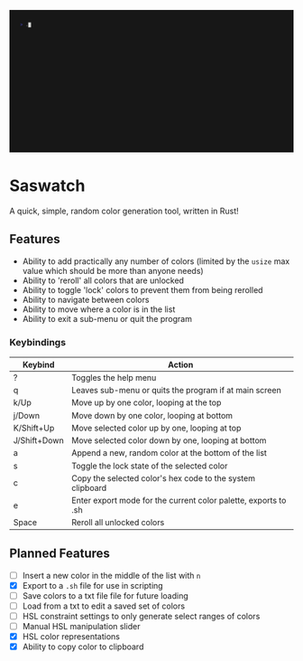 ![Demo Gif](./demo.gif)
# Saswatch
A quick, simple, random color generation tool, written in Rust!
## Features
- Ability to add practically any number of colors (limited by the `usize` max value which should be more than anyone needs)
- Ability to 'reroll' all colors that are unlocked
- Ability to toggle 'lock' colors to prevent them from being rerolled
- Ability to navigate between colors
- Ability to move where a color is in the list
- Ability to exit a sub-menu or quit the program 
### Keybindings
| Keybind      | Action                                                 |
| ------------ | ------------------------------------------------------ |
| ?            | Toggles the help menu                                  |
| q            | Leaves sub-menu or quits the program if at main screen |
| k/Up         | Move up by one color, looping at the top               |
| j/Down       | Move down by one color, looping at bottom              |
| K/Shift+Up   | Move selected color up by one, looping at top          |
| J/Shift+Down | Move selected color down by one, looping at bottom     |
| a            | Append a new, random color at the bottom of the list   |
| s            | Toggle the lock state of the selected color            |
| c            | Copy the selected color's hex code to the system clipboard|
| e            |Enter export mode for the current color palette, exports to .sh|
| Space        | Reroll all unlocked colors                             |

## Planned Features
- [ ] Insert a new color in the middle of the list with `n`
- [x] Export to a `.sh` file for use in scripting
- [ ] Save colors to a txt file file for future loading
- [ ] Load from a txt to edit a saved set of colors
- [ ] HSL constraint settings to only generate select ranges of colors
- [ ] Manual HSL manipulation slider
- [x] HSL color representations
- [x] Ability to copy color to clipboard
